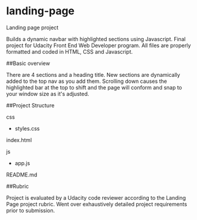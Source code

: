 # landing-page
Landing page project

Builds a dynamic navbar with highlighted sections using Javascript. Final project for Udacity Front End Web Developer program. All files are properly formatted and coded in HTML, CSS and Javascript.

##Basic overview

There are 4 sections and a heading title. New sections are dynamically added to the top nav as you add them. Scrolling down causes the highlighted bar at the top to shift and the page will conform and snap to your window size as it's adjusted.

##Project Structure 

css

- styles.css   

index.html

js

- app.js

README.md

##Rubric

Project is evaluated by a Udacity code reviewer according to the Landing Page project rubric. Went over exhaustively detailed project requirements prior to submission.

